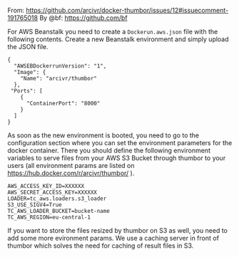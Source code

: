 From: https://github.com/arcivr/docker-thumbor/issues/12#issuecomment-191765018
By @bf: https://github.com/bf

For AWS Beanstalk you need to create a `Dockerun.aws.json` file with the following contents. Create a new Beanstalk environment and simply upload the JSON file. 

```
{
  "AWSEBDockerrunVersion": "1",
  "Image": {
    "Name": "arcivr/thumbor"
  },
 "Ports": [
    {
      "ContainerPort": "8000"
    }
  ]
}
```

As soon as the new environment is booted, you need to go to the configuration section where you can set the environment parameters for the docker container. There you should define the following environment variables to serve files from your AWS S3 Bucket through thumbor to your users (all environment params are listed on https://hub.docker.com/r/arcivr/thumbor/ ).

```
AWS_ACCESS_KEY_ID=XXXXXX
AWS_SECRET_ACCESS_KEY=XXXXXX
LOADER=tc_aws.loaders.s3_loader
S3_USE_SIGV4=True
TC_AWS_LOADER_BUCKET=bucket-name
TC_AWS_REGION=eu-central-1
```

If you want to store the files resized by thumbor on S3 as well, you need to add some more evironment params. We use a caching server in front of thumbor which solves the need for caching of result files in S3.

